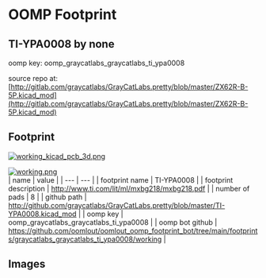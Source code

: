 # OOMP Footprint  
## TI-YPA0008  by none  
  
oomp key: oomp_graycatlabs_graycatlabs_ti_ypa0008  
  
source repo at: [http://gitlab.com/graycatlabs/GrayCatLabs.pretty/blob/master/ZX62R-B-5P.kicad_mod](http://gitlab.com/graycatlabs/GrayCatLabs.pretty/blob/master/ZX62R-B-5P.kicad_mod)  
## Footprint  
  
[![working_kicad_pcb_3d.png](working_kicad_pcb_3d_600.png)](working_kicad_pcb_3d.png)  
  
[![working.png](working_600.png)](working.png)  
| name | value | 
| --- | --- | 
| footprint name | TI-YPA0008 | 
| footprint description | http://www.ti.com/lit/ml/mxbg218/mxbg218.pdf | 
| number of pads | 8 | 
| github path | http://github.com/graycatlabs/GrayCatLabs.pretty/blob/master/TI-YPA0008.kicad_mod | 
| oomp key | oomp_graycatlabs_graycatlabs_ti_ypa0008 | 
| oomp bot github | https://github.com/oomlout/oomlout_oomp_footprint_bot/tree/main/footprints/graycatlabs_graycatlabs_ti_ypa0008/working | 
## Images  
